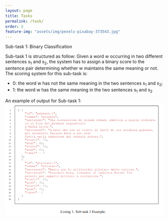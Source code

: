 ```yaml
---
layout: page
title: Tasks
permalink: /task/
order: 2
feature-img: "assets/img/pexels-pixabay-373543.jpg"
---
```




<p>Sub-task 1: Binary Classification</p>
Sub-task 1 is structured as follow:
Given a word w occurring in two different sentences s<sub>1</sub> and s<sub>2</sub>, the system has to assign a binary score
to the sentence pair determining whether w maintains the same meaning or not.
The scoring system for this sub-task is:
 <ul>
  <li>0: the word w has not the same meaning in the two sentences s<sub>1</sub> and s<sub>2</sub>;</li>
  <li>1: the word w has the same meaning in the two sentences s<sub>1</sub> and s<sub>2</sub></li>
</ul> 

An example of output for Sub-task 1:
<img src="./assets/img/example2.png" alt="example2">
